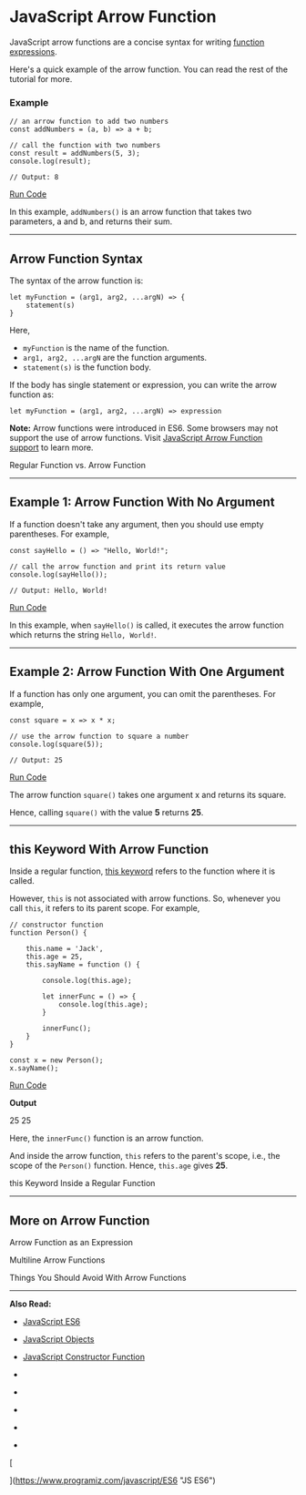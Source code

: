 # JavaScript Arrow Function

JavaScript arrow functions are a concise syntax for writing [function expressions](https://www.programiz.com/javascript/function).

Here's a quick example of the arrow function. You can read the rest of the tutorial for more.

### Example

```
// an arrow function to add two numbers
const addNumbers = (a, b) => a + b;

// call the function with two numbers
const result = addNumbers(5, 3);
console.log(result);

// Output: 8
```

[Run Code](https://www.programiz.com/javascript/online-compiler)

In this example, `addNumbers()` is an arrow function that takes two parameters, a and b, and returns their sum.

---

## Arrow Function Syntax

The syntax of the arrow function is:

```
let myFunction = (arg1, arg2, ...argN) => {
    statement(s)
}
```

Here,

- `myFunction` is the name of the function.
- `arg1, arg2, ...argN` are the function arguments.
- `statement(s)` is the function body.

If the body has single statement or expression, you can write the arrow function as:

```
let myFunction = (arg1, arg2, ...argN) => expression
```

**Note:** Arrow functions were introduced in ES6. Some browsers may not support the use of arrow functions. Visit [JavaScript Arrow Function support](https://caniuse.com/#search=arrow%20functions) to learn more.

Regular Function vs. Arrow Function

---

## Example 1: Arrow Function With No Argument

If a function doesn't take any argument, then you should use empty parentheses. For example,

```
const sayHello = () => "Hello, World!";

// call the arrow function and print its return value
console.log(sayHello());  

// Output: Hello, World!
```

[Run Code](https://www.programiz.com/javascript/online-compiler)

In this example, when `sayHello()` is called, it executes the arrow function which returns the string `Hello, World!`.

---

## Example 2: Arrow Function With One Argument

If a function has only one argument, you can omit the parentheses. For example,

```
const square = x => x * x;

// use the arrow function to square a number
console.log(square(5));  

// Output: 25
```

[Run Code](https://www.programiz.com/javascript/online-compiler)

The arrow function `square()` takes one argument x and returns its square.

Hence, calling `square()` with the value **5** returns **25**.

---

## this Keyword With Arrow Function

Inside a regular function, [this keyword](https://www.programiz.com/javascript/this) refers to the function where it is called.

However, `this` is not associated with arrow functions. So, whenever you call `this`, it refers to its parent scope. For example,

```
// constructor function
function Person() {

    this.name = 'Jack',
    this.age = 25,
    this.sayName = function () {

        console.log(this.age);

        let innerFunc = () => {
            console.log(this.age);
        }

        innerFunc();
    }
}

const x = new Person();
x.sayName();
```

[Run Code](https://www.programiz.com/javascript/online-compiler)

**Output**

25
25

Here, the `innerFunc()` function is an arrow function.

And inside the arrow function, `this` refers to the parent's scope, i.e., the scope of the `Person()` function. Hence, `this.age` gives **25**.

this Keyword Inside a Regular Function

[](https://www.programiz.com/javascript/this)

[](https://www.programiz.com/javascript/online-compiler)

---

## More on Arrow Function

Arrow Function as an Expression

[](https://www.programiz.com/javascript/online-compiler)

Multiline Arrow Functions

[](https://www.programiz.com/javascript/online-compiler)

Things You Should Avoid With Arrow Functions

[](https://www.programiz.com/javascript/online-compiler)

[](https://www.programiz.com/javascript/online-compiler)

---

**Also Read:**

- [JavaScript ES6](https://www.programiz.com/javascript/ES6)
- [JavaScript Objects](https://www.programiz.com/javascript/object)
- [JavaScript Constructor Function](https://www.programiz.com/javascript/constructor-function)

- [](https://www.programiz.com/javascript/arrow-function#introduction)
- [](https://www.programiz.com/javascript/arrow-function#syntax)
- [](https://www.programiz.com/javascript/arrow-function#example1)
- [](https://www.programiz.com/javascript/arrow-function#example2)
- [](https://www.programiz.com/javascript/arrow-function#this-arrow)

[

  


](https://www.programiz.com/javascript/ES6 "JS ES6")